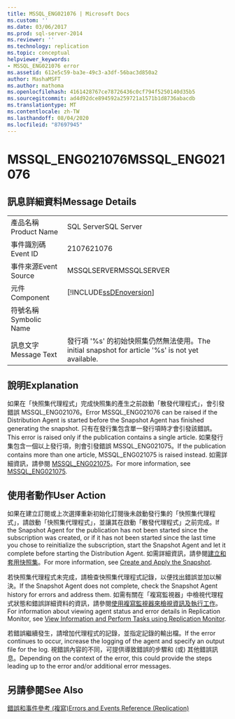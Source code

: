 ```yaml
---
title: MSSQL_ENG021076 | Microsoft Docs
ms.custom: ''
ms.date: 03/06/2017
ms.prod: sql-server-2014
ms.reviewer: ''
ms.technology: replication
ms.topic: conceptual
helpviewer_keywords:
- MSSQL_ENG021076 error
ms.assetid: 612e5c59-ba3e-49c3-a3df-56bac3d850a2
author: MashaMSFT
ms.author: mathoma
ms.openlocfilehash: 4161428767ce78726436c0cf794f5250140d35b5
ms.sourcegitcommit: ad4d92dce894592a259721a1571b1d8736abacdb
ms.translationtype: MT
ms.contentlocale: zh-TW
ms.lasthandoff: 08/04/2020
ms.locfileid: "87697945"
---
```

# <a name="mssql_eng021076"></a><span data-ttu-id="42dba-102">MSSQL_ENG021076</span><span class="sxs-lookup"><span data-stu-id="42dba-102">MSSQL_ENG021076</span></span>
    
## <a name="message-details"></a><span data-ttu-id="42dba-103">訊息詳細資料</span><span class="sxs-lookup"><span data-stu-id="42dba-103">Message Details</span></span>  
  
|||  
|-|-|  
|<span data-ttu-id="42dba-104">產品名稱</span><span class="sxs-lookup"><span data-stu-id="42dba-104">Product Name</span></span>|<span data-ttu-id="42dba-105">SQL Server</span><span class="sxs-lookup"><span data-stu-id="42dba-105">SQL Server</span></span>|  
|<span data-ttu-id="42dba-106">事件識別碼</span><span class="sxs-lookup"><span data-stu-id="42dba-106">Event ID</span></span>|<span data-ttu-id="42dba-107">21076</span><span class="sxs-lookup"><span data-stu-id="42dba-107">21076</span></span>|  
|<span data-ttu-id="42dba-108">事件來源</span><span class="sxs-lookup"><span data-stu-id="42dba-108">Event Source</span></span>|<span data-ttu-id="42dba-109">MSSQLSERVER</span><span class="sxs-lookup"><span data-stu-id="42dba-109">MSSQLSERVER</span></span>|  
|<span data-ttu-id="42dba-110">元件</span><span class="sxs-lookup"><span data-stu-id="42dba-110">Component</span></span>|[!INCLUDE[ssDEnoversion](../../includes/ssdenoversion-md.md)]|  
|<span data-ttu-id="42dba-111">符號名稱</span><span class="sxs-lookup"><span data-stu-id="42dba-111">Symbolic Name</span></span>||  
|<span data-ttu-id="42dba-112">訊息文字</span><span class="sxs-lookup"><span data-stu-id="42dba-112">Message Text</span></span>|<span data-ttu-id="42dba-113">發行項 '%s' 的初始快照集仍然無法使用。</span><span class="sxs-lookup"><span data-stu-id="42dba-113">The initial snapshot for article '%s' is not yet available.</span></span>|  
  
## <a name="explanation"></a><span data-ttu-id="42dba-114">說明</span><span class="sxs-lookup"><span data-stu-id="42dba-114">Explanation</span></span>  
 <span data-ttu-id="42dba-115">如果在「快照集代理程式」完成快照集的產生之前啟動「散發代理程式」，會引發錯誤 MSSQL_ENG021076。</span><span class="sxs-lookup"><span data-stu-id="42dba-115">Error MSSQL_ENG021076 can be raised if the Distribution Agent is started before the Snapshot Agent has finished generating the snapshot.</span></span> <span data-ttu-id="42dba-116">只有在發行集包含單一發行項時才會引發該錯誤。</span><span class="sxs-lookup"><span data-stu-id="42dba-116">This error is raised only if the publication contains a single article.</span></span> <span data-ttu-id="42dba-117">如果發行集包含一個以上發行項，則會引發錯誤 MSSQL_ENG021075。</span><span class="sxs-lookup"><span data-stu-id="42dba-117">If the publication contains more than one article, MSSQL_ENG021075 is raised instead.</span></span> <span data-ttu-id="42dba-118">如需詳細資訊，請參閱 [MSSQL_ENG021075](mssql-eng021075.md)。</span><span class="sxs-lookup"><span data-stu-id="42dba-118">For more information, see [MSSQL_ENG021075](mssql-eng021075.md).</span></span>  
  
## <a name="user-action"></a><span data-ttu-id="42dba-119">使用者動作</span><span class="sxs-lookup"><span data-stu-id="42dba-119">User Action</span></span>  
 <span data-ttu-id="42dba-120">如果在建立訂閱或上次選擇重新初始化訂閱後未啟動發行集的「快照集代理程式」，請啟動「快照集代理程式」，並讓其在啟動「散發代理程式」之前完成。</span><span class="sxs-lookup"><span data-stu-id="42dba-120">If the Snapshot Agent for the publication has not been started since the subscription was created, or if it has not been started since the last time you chose to reinitialize the subscription, start the Snapshot Agent and let it complete before starting the Distribution Agent.</span></span> <span data-ttu-id="42dba-121">如需詳細資訊，請參閱[建立和套用快照集](create-and-apply-the-snapshot.md)。</span><span class="sxs-lookup"><span data-stu-id="42dba-121">For more information, see [Create and Apply the Snapshot](create-and-apply-the-snapshot.md).</span></span>  
  
 <span data-ttu-id="42dba-122">若快照集代理程式未完成，請檢查快照集代理程式記錄，以便找出錯誤並加以解決。</span><span class="sxs-lookup"><span data-stu-id="42dba-122">If the Snapshot Agent does not complete, check the Snapshot Agent history for errors and address them.</span></span> <span data-ttu-id="42dba-123">如需有關在「複寫監視器」中檢視代理程式狀態和錯誤詳細資料的資訊，請參閱[使用複寫監視器來檢視資訊及執行工作](monitor/view-information-and-perform-tasks-replication-monitor.md)。</span><span class="sxs-lookup"><span data-stu-id="42dba-123">For information about viewing agent status and error details in Replication Monitor, see [View Information and Perform Tasks using Replication Monitor](monitor/view-information-and-perform-tasks-replication-monitor.md).</span></span>  
  
 <span data-ttu-id="42dba-124">若錯誤繼續發生，請增加代理程式的記錄，並指定記錄的輸出檔。</span><span class="sxs-lookup"><span data-stu-id="42dba-124">If the error continues to occur, increase the logging of the agent and specify an output file for the log.</span></span> <span data-ttu-id="42dba-125">視錯誤內容的不同，可提供導致錯誤的步驟和 (或) 其他錯誤訊息。</span><span class="sxs-lookup"><span data-stu-id="42dba-125">Depending on the context of the error, this could provide the steps leading up to the error and/or additional error messages.</span></span>  
  
## <a name="see-also"></a><span data-ttu-id="42dba-126">另請參閱</span><span class="sxs-lookup"><span data-stu-id="42dba-126">See Also</span></span>  
 [<span data-ttu-id="42dba-127">錯誤和事件參考 &#40;複寫&#41;</span><span class="sxs-lookup"><span data-stu-id="42dba-127">Errors and Events Reference &#40;Replication&#41;</span></span>](errors-and-events-reference-replication.md)  
  
  
